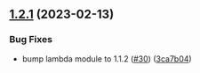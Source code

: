 ## [1.2.1](https://github.com/observeinc/terraform-aws-collection/compare/v1.2.0...v1.2.1) (2023-02-13)


### Bug Fixes

* bump lambda module to 1.1.2 ([#30](https://github.com/observeinc/terraform-aws-collection/issues/30)) ([3ca7b04](https://github.com/observeinc/terraform-aws-collection/commit/3ca7b0441490b2f1a158a27f4148ffb92b691bb3))



